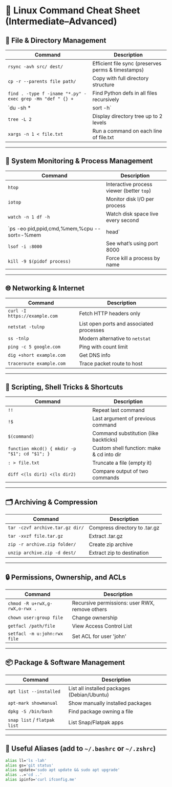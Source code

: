 
# 🐧 **Linux Command Cheat Sheet (Intermediate–Advanced)**

## 📁 File & Directory Management

|Command|Description|
|---|---|
|`rsync -avh src/ dest/`|Efficient file sync (preserves perms & timestamps)|
|`cp -r --parents file path/`|Copy with full directory structure|
|`find . -type f -iname "*.py" -exec grep -Hn "def " {} +`|Find Python defs in all files recursively|
|`du -sh *|sort -h`|
|`tree -L 2`|Display directory tree up to 2 levels|
|`xargs -n 1 < file.txt`|Run a command on each line of file.txt|

---

## 🔧 System Monitoring & Process Management

|Command|Description|
|---|---|
|`htop`|Interactive process viewer (better `top`)|
|`iotop`|Monitor disk I/O per process|
|`watch -n 1 df -h`|Watch disk space live every second|
|`ps -eo pid,ppid,cmd,%mem,%cpu --sort=-%mem|head`|
|`lsof -i :8000`|See what’s using port 8000|
|`kill -9 $(pidof process)`|Force kill a process by name|

---

## 🌐 Networking & Internet

|Command|Description|
|---|---|
|`curl -I https://example.com`|Fetch HTTP headers only|
|`netstat -tulnp`|List open ports and associated processes|
|`ss -tnlp`|Modern alternative to `netstat`|
|`ping -c 5 google.com`|Ping with count limit|
|`dig +short example.com`|Get DNS info|
|`traceroute example.com`|Trace packet route to host|

---

## 🧪 Scripting, Shell Tricks & Shortcuts

|Command|Description|
|---|---|
|`!!`|Repeat last command|
|`!$`|Last argument of previous command|
|`$(command)`|Command substitution (like backticks)|
|`function mkcd() { mkdir -p "$1"; cd "$1"; }`|Custom shell function: make & cd into dir|
|`: > file.txt`|Truncate a file (empty it)|
|`diff <(ls dir1) <(ls dir2)`|Compare output of two commands|

---

## 🗂️ Archiving & Compression

|Command|Description|
|---|---|
|`tar -czvf archive.tar.gz dir/`|Compress directory to .tar.gz|
|`tar -xvzf file.tar.gz`|Extract .tar.gz|
|`zip -r archive.zip folder/`|Create zip archive|
|`unzip archive.zip -d dest/`|Extract zip to destination|

---

## 🔒 Permissions, Ownership, and ACLs

|Command|Description|
|---|---|
|`chmod -R u+rwX,g-rwX,o-rwx .`|Recursive permissions: user RWX, remove others|
|`chown user:group file`|Change ownership|
|`getfacl /path/file`|View Access Control List|
|`setfacl -m u:john:rwx file`|Set ACL for user 'john'|

---

## 📦 Package & Software Management

|Command|Description|
|---|---|
|`apt list --installed`|List all installed packages (Debian/Ubuntu)|
|`apt-mark showmanual`|Show manually installed packages|
|`dpkg -S /bin/bash`|Find package owning a file|
|`snap list` / `flatpak list`|List Snap/Flatpak apps|

---

## 🧠 Useful Aliases (add to `~/.bashrc` or `~/.zshrc`)

```bash
alias ll='ls -lah'
alias gs='git status'
alias update='sudo apt update && sudo apt upgrade'
alias ..='cd ..'
alias ipinfo='curl ifconfig.me'
